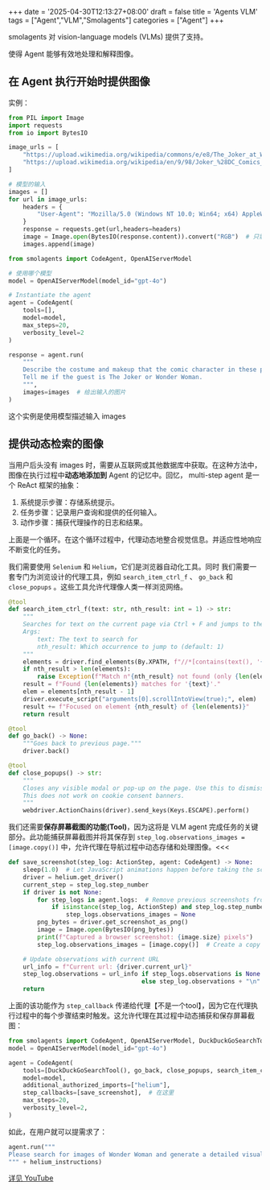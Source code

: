 +++
date = '2025-04-30T12:13:27+08:00'
draft = false
title = 'Agents VLM'
tags = ["Agent","VLM","Smolagents"]
categories = ["Agent"]
+++


smolagents 对 vision-language models (VLMs) 提供了支持。

使得 Agent 能够有效地处理和解释图像。


## 在 Agent 执行开始时提供图像

实例：

~~~py
from PIL import Image
import requests
from io import BytesIO

image_urls = [
    "https://upload.wikimedia.org/wikipedia/commons/e/e8/The_Joker_at_Wax_Museum_Plus.jpg", # Joker image
    "https://upload.wikimedia.org/wikipedia/en/9/98/Joker_%28DC_Comics_character%29.jpg" # Joker image
]

# 模型的输入
images = []
for url in image_urls:
    headers = {
        "User-Agent": "Mozilla/5.0 (Windows NT 10.0; Win64; x64) AppleWebKit/537.36 (KHTML, like Gecko) Chrome/114.0.0.0 Safari/537.36" 
    }
    response = requests.get(url,headers=headers)
    image = Image.open(BytesIO(response.content)).convert("RGB")  # 只需RGB 信息
    images.append(image)

from smolagents import CodeAgent, OpenAIServerModel

# 使用哪个模型
model = OpenAIServerModel(model_id="gpt-4o")

# Instantiate the agent
agent = CodeAgent(
    tools=[],
    model=model,
    max_steps=20,
    verbosity_level=2
)

response = agent.run(
    """
    Describe the costume and makeup that the comic character in these photos is wearing and return the description.
    Tell me if the guest is The Joker or Wonder Woman.
    """,
    images=images  # 给出输入的图片
)
~~~

这个实例是使用模型描述输入 images


## 提供动态检索的图像

当用户后头没有 images 时，需要从互联网或其他数据库中获取。在这种方法中，图像在执行过程中**动态地添加到** Agent 的记忆中。回忆， multi-step agent 是一个 ReAct 框架的抽象：

1. 系统提示步骤：存储系统提示。
2. 任务步骤：记录用户查询和提供的任何输入。
3. 动作步骤：捕获代理操作的日志和结果。

上面是一个循环。在这个循环过程中，代理动态地整合视觉信息。并适应性地响应不断变化的任务。

我们需要使用 `Selenium` 和 `Helium`，它们是浏览器自动化工具。同时 我们需要一套专门为浏览设计的代理工具，例如 `search_item_ctrl_f` 、 `go_back` 和 `close_popups` 。这些工具允许代理像人类一样浏览网络。

~~~py
@tool
def search_item_ctrl_f(text: str, nth_result: int = 1) -> str:
    """
    Searches for text on the current page via Ctrl + F and jumps to the nth occurrence.
    Args:
        text: The text to search for
        nth_result: Which occurrence to jump to (default: 1)
    """
    elements = driver.find_elements(By.XPATH, f"//*[contains(text(), '{text}')]")
    if nth_result > len(elements):
        raise Exception(f"Match n°{nth_result} not found (only {len(elements)} matches found)")
    result = f"Found {len(elements)} matches for '{text}'."
    elem = elements[nth_result - 1]
    driver.execute_script("arguments[0].scrollIntoView(true);", elem)
    result += f"Focused on element {nth_result} of {len(elements)}"
    return result

@tool
def go_back() -> None:
    """Goes back to previous page."""
    driver.back()

@tool
def close_popups() -> str:
    """
    Closes any visible modal or pop-up on the page. Use this to dismiss pop-up windows! 
    This does not work on cookie consent banners.
    """
    webdriver.ActionChains(driver).send_keys(Keys.ESCAPE).perform()
~~~

我们还需要**保存屏幕截图的功能(Tool)**，因为这将是 VLM agent 完成任务的关键部分。此功能捕获屏幕截图并将其保存到 `step_log.observations_images = [image.copy()]` 中，允许代理在导航过程中动态存储和处理图像。<<<

~~~py
def save_screenshot(step_log: ActionStep, agent: CodeAgent) -> None:
    sleep(1.0)  # Let JavaScript animations happen before taking the screenshot
    driver = helium.get_driver()
    current_step = step_log.step_number
    if driver is not None:
        for step_logs in agent.logs:  # Remove previous screenshots from logs for lean processing
            if isinstance(step_log, ActionStep) and step_log.step_number <= current_step - 2:
                step_logs.observations_images = None
        png_bytes = driver.get_screenshot_as_png()
        image = Image.open(BytesIO(png_bytes))
        print(f"Captured a browser screenshot: {image.size} pixels")
        step_log.observations_images = [image.copy()]  # Create a copy to ensure it persists, important!

    # Update observations with current URL
    url_info = f"Current url: {driver.current_url}"
    step_log.observations = url_info if step_logs.observations is None 
                                     else step_log.observations + "\n" + url_info
    return
~~~

上面的该功能作为 `step_callback` 传递给代理【不是一个tool】，因为它在代理执行过程中的每个步骤结束时触发。这允许代理在其过程中动态捕获和保存屏幕截图：

~~~py
from smolagents import CodeAgent, OpenAIServerModel, DuckDuckGoSearchTool
model = OpenAIServerModel(model_id="gpt-4o")

agent = CodeAgent(
    tools=[DuckDuckGoSearchTool(), go_back, close_popups, search_item_ctrl_f],
    model=model,
    additional_authorized_imports=["helium"],
    step_callbacks=[save_screenshot],  # 在这里
    max_steps=20,
    verbosity_level=2,
)
~~~


如此，在用户就可以提需求了：

~~~py
agent.run("""
Please search for images of Wonder Woman and generate a detailed visual description based on those images. Additionally, navigate to Wikipedia to gather key details about her appearance. With this information, I can determine whether to grant her access to the event.
""" + helium_instructions)
~~~

[详见 YouTube](https://youtu.be/rObJel7-OLc)

